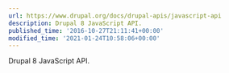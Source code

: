 ```yaml
---
url: https://www.drupal.org/docs/drupal-apis/javascript-api
description: Drupal 8 JavaScript API.
published_time: '2016-10-27T21:11:41+00:00'
modified_time: '2021-01-24T10:58:06+00:00'
---
```

Drupal 8 JavaScript API.